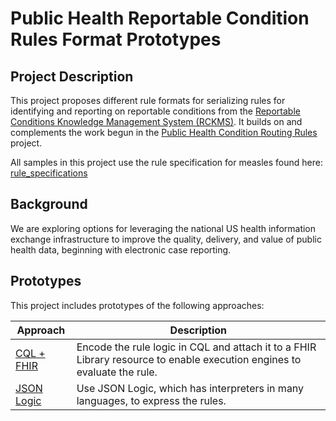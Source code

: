 # Public Health Reportable Condition Rules Format Prototypes
## Project Description
This project proposes different rule formats for serializing rules for identifying and reporting on reportable conditions from the [Reportable Conditions Knowledge Management System (RCKMS)](https://www.rckms.org/). It builds on and complements the work begun in the [Public Health Condition Routing Rules](https://github.com/CDCgov/routes/tree/main/prototypes) project.

All samples in this project use the rule specification for measles found here: [rule_specifications](https://github.com/mshgithub/reportable_condition_rules/tree/main/rule_specifications)

## Background
We are exploring options for leveraging the national US health information exchange infrastructure to improve the quality, delivery, and value of public health data, beginning with electronic case reporting.

## Prototypes
This project includes prototypes of the following approaches:

| Approach | Description |
| -------- | ----------- |
| [CQL + FHIR](https://github.com/mshgithub/reportable_condition_rules/tree/main/prototypes/cql_fhir) | Encode the rule logic in CQL and attach it to a FHIR Library resource to enable execution engines to evaluate the rule. |
| [JSON Logic](https://github.com/mshgithub/reportable_condition_rules/tree/main/prototypes/json_logic) | Use JSON Logic, which has interpreters in many languages, to express the rules. |

